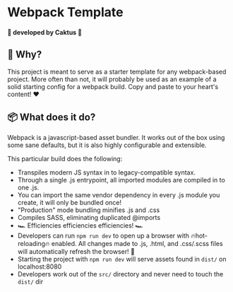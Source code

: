 # Webpack Template
#### 🌵 developed by Caktus 🌵

## 🧐 Why?
This project is meant to serve as a starter template for any webpack-based project. More often than not, it will probably be used as an example of a solid starting config for a webpack build. Copy and paste to your heart's content! ❤

## 📦 What does it do?
Webpack is a javascript-based asset bundler.
It works out of the box using some sane defaults, but it is also highly configurable and extensible.

This particular build does the following:
- Transpiles modern JS syntax in to legacy-compatible syntax.
- Through a single .js entrypoint, all imported modules are compiled in to one .js.
- You can import the same vendor dependency in every .js module you create, it will only be bundled once!
- "Production" mode bundling minifies .js and .css
- Compiles SASS, eliminating duplicated @imports
- 🏎 Efficiencies efficiencies efficiencies! 🏎
- Developers can run `npm run dev` to open up a browser with 🔥hot-reloading🔥 enabled. All changes made to .js, .html, and .css/.scss files will automatically refresh the browser! 🚀
- Starting the project with `npm run dev` will serve assets found in `dist/` on localhost:8080
- Developers work out of the `src/` directory and never need to touch the `dist/` dir
